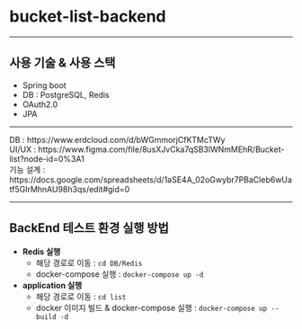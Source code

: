 # bucket-list-backend
<hr>

## 사용 기술 & 사용 스택

+ Spring boot
+ DB : PostgreSQL, Redis
+ OAuth2.0
+ JPA

<hr>

<div>DB : https://www.erdcloud.com/d/bWGmmorjCfKTMcTWy</div>
<div>UI/UX : https://www.figma.com/file/8usXJvCka7qSB3lWNmMEhR/Bucket-list?node-id=0%3A1<div>
<div>기능 설계 : https://docs.google.com/spreadsheets/d/1aSE4A_02oGwybr7PBaCleb6wUatf5GIrMhnAU98h3qs/edit#gid=0</div>
  
<hr>
  
## BackEnd 테스트 환경 실행 방법
  
+ **Redis 실행**
  + 해당 경로로 이동 : `cd DB/Redis`
  + docker-compose 실행 : `docker-compose up -d`
+ **application 실행**  
  + 해당 경로로 이동 : `cd list`
  + docker 이미지 빌드 & docker-compose 실행 : `docker-compose up --build -d`
  

